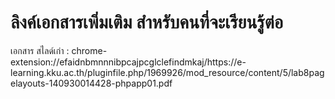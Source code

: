 <h1>ลิงค์เอกสารเพิ่มเติม สำหรับคนที่จะเรียนรู้ต่อ</h1>
เอกสาร สไลด์เก่า : chrome-extension://efaidnbmnnnibpcajpcglclefindmkaj/https://e-learning.kku.ac.th/pluginfile.php/1969926/mod_resource/content/5/lab8pagelayouts-140930014428-phpapp01.pdf

